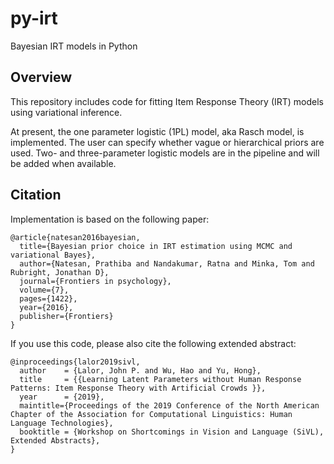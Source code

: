 # py-irt
Bayesian IRT models in Python

## Overview

This repository includes code for fitting Item Response Theory (IRT) models using variational inference. 

At present, the one parameter logistic (1PL) model, aka Rasch model, is implemented. 
The user can specify whether vague or hierarchical priors are used.
Two- and three-parameter logistic models are in the pipeline and will be added when available.


## Citation

Implementation is based on the following paper:

```
@article{natesan2016bayesian,
  title={Bayesian prior choice in IRT estimation using MCMC and variational Bayes},
  author={Natesan, Prathiba and Nandakumar, Ratna and Minka, Tom and Rubright, Jonathan D},
  journal={Frontiers in psychology},
  volume={7},
  pages={1422},
  year={2016},
  publisher={Frontiers}
}
```

If you use this code, please also cite the following extended abstract:

```
@inproceedings{lalor2019sivl,
  author    = {Lalor, John P. and Wu, Hao and Yu, Hong},
  title     = {{Learning Latent Parameters without Human Response Patterns: Item Response Theory with Artificial Crowds }},
  year      = {2019},
  maintitle={Proceedings of the 2019 Conference of the North American Chapter of the Association for Computational Linguistics: Human Language Technologies},
  booktitle = {Workshop on Shortcomings in Vision and Language (SiVL), Extended Abstracts},
}
```

